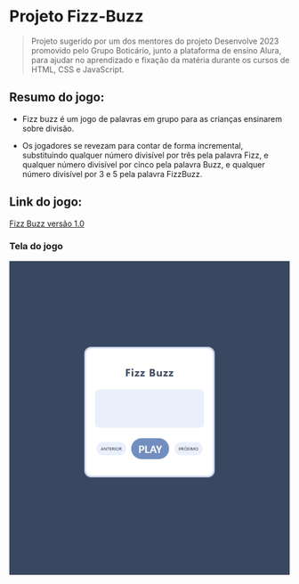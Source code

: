 # Projeto Fizz-Buzz

> Projeto sugerido por um dos mentores do projeto Desenvolve 2023 promovido pelo Grupo Boticário, junto a plataforma de ensino Alura, para ajudar no aprendizado e fixação da matéria durante os cursos de HTML, CSS e JavaScript.

## Resumo do jogo:
- Fizz buzz é um jogo de palavras em grupo para as crianças ensinarem sobre divisão. 

- Os jogadores se revezam para contar de forma incremental, substituindo qualquer número divisível por três pela palavra Fizz, e qualquer número divisível por cinco pela palavra Buzz, e qualquer número divisível por 3 e 5 pela palavra FizzBuzz.

## Link do jogo:
[Fizz Buzz versão 1.0](https://fizz-buzz-seven.vercel.app)


### Tela do jogo
![tela do jogo](doc/tela-jogo.png)

